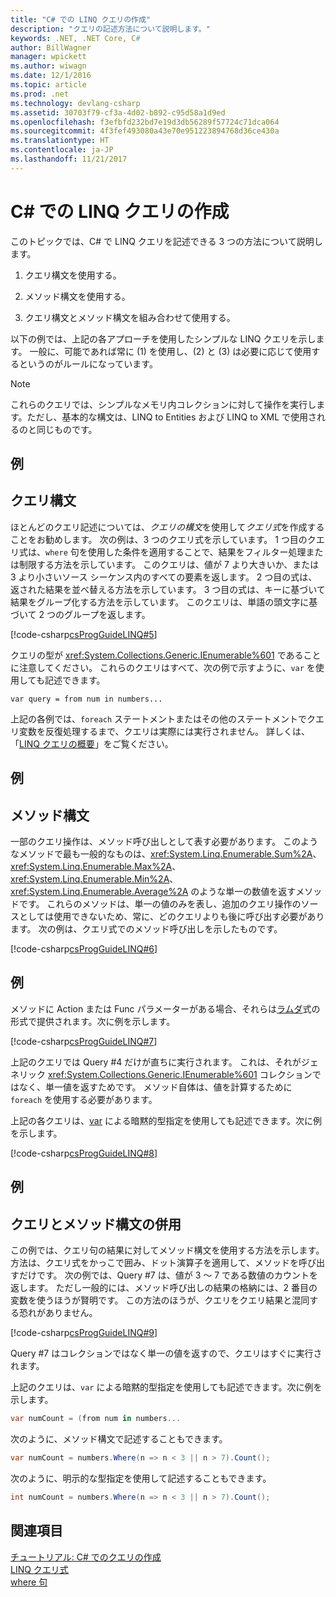 ```yaml
---
title: "C# での LINQ クエリの作成"
description: "クエリの記述方法について説明します。"
keywords: .NET, .NET Core, C#
author: BillWagner
manager: wpickett
ms.author: wiwagn
ms.date: 12/1/2016
ms.topic: article
ms.prod: .net
ms.technology: devlang-csharp
ms.assetid: 30703f79-cf3a-4d02-b892-c95d58a1d9ed
ms.openlocfilehash: f3efbfd232bd7e19d3db56289f57724c71dca064
ms.sourcegitcommit: 4f3fef493080a43e70e951223894768d36ce430a
ms.translationtype: HT
ms.contentlocale: ja-JP
ms.lasthandoff: 11/21/2017
---
```

# <a name="write-linq-queries-in-c"></a>C# での LINQ クエリの作成

このトピックでは、C# で LINQ クエリを記述できる 3 つの方法について説明します。  
  
1.  クエリ構文を使用する。  
  
2.  メソッド構文を使用する。  
  
3.  クエリ構文とメソッド構文を組み合わせて使用する。  
  
 以下の例では、上記の各アプローチを使用したシンプルな LINQ クエリを示します。 一般に、可能であれば常に (1) を使用し、(2) と (3) は必要に応じて使用するというのがルールになっています。  
  
> [!NOTE]
>  これらのクエリでは、シンプルなメモリ内コレクションに対して操作を実行します。ただし、基本的な構文は、LINQ to Entities および LINQ to XML で使用されるのと同じものです。  
  
## <a name="example"></a>例  
  
## <a name="query-syntax"></a>クエリ構文  
 ほとんどのクエリ記述については、*クエリの構文*を使用して*クエリ式*を作成することをお勧めします。 次の例は、3 つのクエリ式を示しています。 1 つ目のクエリ式は、`where` 句を使用した条件を適用することで、結果をフィルター処理または制限する方法を示しています。 このクエリは、値が 7 より大きいか、または 3 より小さいソース シーケンス内のすべての要素を返します。 2 つ目の式は、返された結果を並べ替える方法を示しています。 3 つ目の式は、キーに基づいて結果をグループ化する方法を示しています。 このクエリは、単語の頭文字に基づいて 2 つのグループを返します。  
  
 [!code-csharp[csProgGuideLINQ#5](../../../samples/snippets/csharp/concepts/linq/how-to-write-linq-queries_1.cs)]  
  
 クエリの型が <xref:System.Collections.Generic.IEnumerable%601> であることに注意してください。 これらのクエリはすべて、次の例で示すように、`var` を使用しても記述できます。  
  
 `var query = from num in numbers...`  
  
 上記の各例では、`foreach` ステートメントまたはその他のステートメントでクエリ変数を反復処理するまで、クエリは実際には実行されません。 詳しくは、「[LINQ クエリの概要](../programming-guide/concepts/linq/introduction-to-linq-queries.md)」をご覧ください。  
  
## <a name="example"></a>例  
  
## <a name="method-syntax"></a>メソッド構文  
 一部のクエリ操作は、メソッド呼び出しとして表す必要があります。 このようなメソッドで最も一般的なものは、<xref:System.Linq.Enumerable.Sum%2A>、<xref:System.Linq.Enumerable.Max%2A>、<xref:System.Linq.Enumerable.Min%2A>、<xref:System.Linq.Enumerable.Average%2A> のような単一の数値を返すメソッドです。 これらのメソッドは、単一の値のみを表し、追加のクエリ操作のソースとしては使用できないため、常に、どのクエリよりも後に呼び出す必要があります。 次の例は、クエリ式でのメソッド呼び出しを示したものです。  
  
 [!code-csharp[csProgGuideLINQ#6](../../../samples/snippets/csharp/concepts/linq/how-to-write-linq-queries_2.cs)]  
  
## <a name="example"></a>例  
 メソッドに Action または Func パラメーターがある場合、それらは[ラムダ](../programming-guide/statements-expressions-operators/lambda-expressions.md)式の形式で提供されます。次に例を示します。  
  
 [!code-csharp[csProgGuideLINQ#7](../../../samples/snippets/csharp/concepts/linq/how-to-write-linq-queries_3.cs)]  
  
 上記のクエリでは Query #4 だけが直ちに実行されます。 これは、それがジェネリック <xref:System.Collections.Generic.IEnumerable%601> コレクションではなく、単一値を返すためです。 メソッド自体は、値を計算するために `foreach` を使用する必要があります。  
  
 上記の各クエリは、[var](../language-reference/keywords/var.md) による暗黙的型指定を使用しても記述できます。次に例を示します。  
  
 [!code-csharp[csProgGuideLINQ#8](../../../samples/snippets/csharp/concepts/linq/how-to-write-linq-queries_4.cs)]  
  
## <a name="example"></a>例  
  
## <a name="mixed-query-and-method-syntax"></a>クエリとメソッド構文の併用  
 この例では、クエリ句の結果に対してメソッド構文を使用する方法を示します。 方法は、クエリ式をかっこで囲み、ドット演算子を適用して、メソッドを呼び出すだけです。 次の例では、Query #7 は、値が 3 ～ 7 である数値のカウントを返します。 ただし一般的には、メソッド呼び出しの結果の格納には、2 番目の変数を使うほうが賢明です。 この方法のほうが、クエリをクエリ結果と混同する恐れがありません。  
  
 [!code-csharp[csProgGuideLINQ#9](../../../samples/snippets/csharp/concepts/linq/how-to-write-linq-queries_5.cs)]  
  
 Query #7 はコレクションではなく単一の値を返すので、クエリはすぐに実行されます。  
  
 上記のクエリは、`var` による暗黙的型指定を使用しても記述できます。次に例を示します。  
  
```csharp  
var numCount = (from num in numbers...  
```  
  
 次のように、メソッド構文で記述することもできます。  
  
```csharp  
var numCount = numbers.Where(n => n < 3 || n > 7).Count();  
```  
  
 次のように、明示的な型指定を使用して記述することもできます。  
  
```csharp  
int numCount = numbers.Where(n => n < 3 || n > 7).Count();  
```  
  
## <a name="see-also"></a>関連項目  
  [チュートリアル: C# でのクエリの作成](../programming-guide/concepts/linq/walkthrough-writing-queries-linq.md)   
 [LINQ クエリ式](index.md)  
 [where 句](../language-reference/keywords/where-clause.md)

